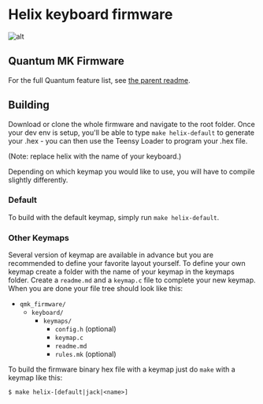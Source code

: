 Helix keyboard firmware
======================

![alt](https://pbs.twimg.com/media/DKd6vMXUEAARweY.jpg:small)

## Quantum MK Firmware

For the full Quantum feature list, see [the parent readme](/).

## Building

Download or clone the whole firmware and navigate to the root folder. Once your dev env is setup, you'll be able to type `make helix-default` to generate your .hex - you can then use the Teensy Loader to program your .hex file.

(Note: replace helix with the name of your keyboard.)

Depending on which keymap you would like to use, you will have to compile slightly differently.

### Default

To build with the default keymap, simply run `make helix-default`.

### Other Keymaps

Several version of keymap are available in advance but you are recommended to define your favorite layout yourself. To define your own keymap create a folder with the name of your keymap in the keymaps folder. Create a `readme.md` and a `keymap.c` file to complete your new keymap. When you are done your file tree should look like this:

* `qmk_firmware/`
  * `keyboard/`
    * `keymaps/`
      * `config.h` (optional)
      * `keymap.c`
      * `readme.md`
      * `rules.mk` (optional)

To build the firmware binary hex file with a keymap just do `make` with a keymap like this:

```
$ make helix-[default|jack|<name>]
```
